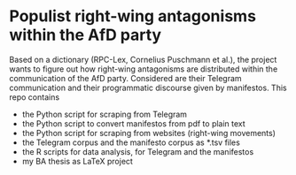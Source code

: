 # Populist right-wing antagonisms within the AfD party
Based on a dictionary (RPC-Lex, Cornelius Puschmann et al.), the project wants to figure out how right-wing antagonisms are distributed within the communication of the AfD party. Considered are their Telegram communication and their programmatic discourse given by manifestos. This repo contains
* the Python script for scraping from Telegram
* the Python script to convert manifestos from pdf to plain text
* the Python script for scraping from websites (right-wing movements)
* the Telegram corpus and the manifesto corpus as *.tsv files
* the R scripts for data analysis, for Telegram and the manifestos
* my BA thesis as LaTeX project